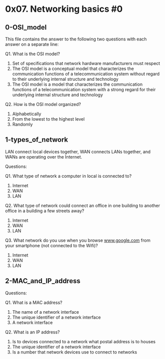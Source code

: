 # 0x07. Networking basics #0

## 0-OSI_model
This file contains the answer to the following two questions with each answer on a separate line:

Q1. What is the OSI model?
1. Set of specifications that network hardware manufacturers must respect
2. The OSI model is a conceptual model that characterizes the communication functions of a telecommunication system without regard to their underlying internal structure and technology
3. The OSI model is a model that characterizes the communication functions of a telecommunication system with a strong regard for their underlying internal structure and technology

Q2. How is the OSI model organized?
1. Alphabetically
2. From the lowest to the highest level
3. Randomly

## 1-types_of_network
LAN connect local devices together, WAN connects LANs together, and WANs are operating over the Internet.

Questions:

Q1. What type of network a computer in local is connected to?
1. Internet
2. WAN
3. LAN

Q2. What type of network could connect an office in one building to another office in a building a few streets away?
1. Internet
2. WAN
3. LAN

Q3. What network do you use when you browse www.google.com from your smartphone (not connected to the Wifi)?
1. Internet
2. WAN
3. LAN

## 2-MAC_and_IP_address
Questions:

Q1. What is a MAC address?
1. The name of a network interface
2. The unique identifier of a network interface
3. A network interface

Q2. What is an IP address?
1. Is to devices connected to a network what postal address is to houses
2. The unique identifier of a network interface
3. Is a number that network devices use to connect to networks

